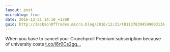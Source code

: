 ```yaml
---
layout: post
microblog: true
date: 2016-12-21 14:10 +1300
guid: http://JacksonOfTrades.micro.blog/2016/12/21/t811378304599003136.html
---
```

When you have to cancel your Crunchyroll Premium subscription because of university costs [t.co/I6r0Cs2gq...](https://t.co/I6r0Cs2gqj)
